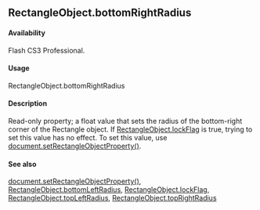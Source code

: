 ## RectangleObject.bottomRightRadius

#### Availability

Flash CS3 Professional.

#### Usage

RectangleObject.bottomRightRadius

#### Description

Read-only property; a float value that sets the radius of the bottom-right corner of the Rectangle object. If
[RectangleObject.lockFlag](../Rectangle_object/RectangleObjec2.md) is true, trying to set this value has no effect. To set this value, use [document.setRectangleObjectProperty()](../Document_object/docu9643.md).

#### See also

[document.setRectangleObjectProperty()](../Document_object/docu9643.md), [RectangleObject.bottomLeftRadius](../Rectangle_object/RectangleObject.md), [RectangleObject.lockFlag](../Rectangle_object/RectangleObjec2.md), [RectangleObject.topLeftRadius](../Rectangle_object/RectangleObjec3.md), [RectangleObject.topRightRadius](../Rectangle_object/RectangleObjec4.md)

<span id="RectangleObject.lockFlag" class="anchor"></span>
